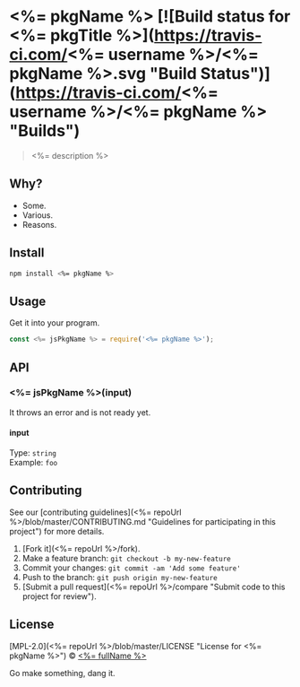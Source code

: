 # <%= pkgName %> [![Build status for <%= pkgTitle %>](https://travis-ci.com/<%= username %>/<%= pkgName %>.svg "Build Status")](https://travis-ci.com/<%= username %>/<%= pkgName %> "Builds")

> <%= description %>

## Why?

 - Some.
 - Various.
 - Reasons.

## Install

```sh
npm install <%= pkgName %>
```

## Usage

Get it into your program.

```js
const <%= jsPkgName %> = require('<%= pkgName %>');
```

## API

### <%= jsPkgName %>(input)

It throws an error and is not ready yet.

#### input

Type: `string`<br>
Example: `foo`

## Contributing

See our [contributing guidelines](<%= repoUrl %>/blob/master/CONTRIBUTING.md "Guidelines for participating in this project") for more details.

1. [Fork it](<%= repoUrl %>/fork).
2. Make a feature branch: `git checkout -b my-new-feature`
3. Commit your changes: `git commit -am 'Add some feature'`
4. Push to the branch: `git push origin my-new-feature`
5. [Submit a pull request](<%= repoUrl %>/compare "Submit code to this project for review").

## License

[MPL-2.0](<%= repoUrl %>/blob/master/LICENSE "License for <%= pkgName %>") © [<%= fullName %>](<%= website %> "Author of <%= pkgName %>")

Go make something, dang it.
